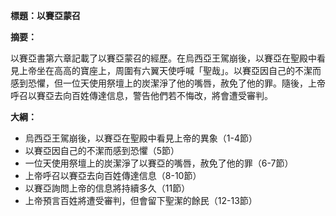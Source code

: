 **標題：以賽亞蒙召**

**摘要：**

以賽亞書第六章記載了以賽亞蒙召的經歷。在烏西亞王駕崩後，以賽亞在聖殿中看見上帝坐在高高的寶座上，周圍有六翼天使呼喊「聖哉」。以賽亞因自己的不潔而感到恐懼，但一位天使用祭壇上的炭潔淨了他的嘴唇，赦免了他的罪。隨後，上帝呼召以賽亞去向百姓傳達信息，警告他們若不悔改，將會遭受審判。

**大綱：**

* 烏西亞王駕崩後，以賽亞在聖殿中看見上帝的異象（1-4節）
* 以賽亞因自己的不潔而感到恐懼（5節）
* 一位天使用祭壇上的炭潔淨了以賽亞的嘴唇，赦免了他的罪（6-7節）
* 上帝呼召以賽亞去向百姓傳達信息（8-10節）
* 以賽亞詢問上帝的信息將持續多久（11節）
* 上帝預言百姓將遭受審判，但會留下聖潔的餘民（12-13節）